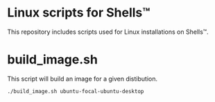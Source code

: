 # Linux scripts for Shells™

This repository includes scripts used for Linux installations on Shells™.

# build_image.sh

This script will build an image for a given distibution.

	./build_image.sh ubuntu-focal-ubuntu-desktop
